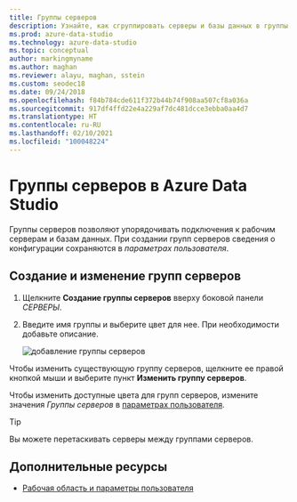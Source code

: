 ```yaml
---
title: Группы серверов
description: Узнайте, как сгруппировать серверы и базы данных в группы серверов и назначить группам цветовые коды. Вы можете перетаскивать серверы в соответствующие группы.
ms.prod: azure-data-studio
ms.technology: azure-data-studio
ms.topic: conceptual
author: markingmyname
ms.author: maghan
ms.reviewer: alayu, maghan, sstein
ms.custom: seodec18
ms.date: 09/24/2018
ms.openlocfilehash: f84b784cde611f372b44b74f908aa507cf8a036a
ms.sourcegitcommit: 917df4ffd22e4a229af7dc481dcce3ebba0aa4d7
ms.translationtype: HT
ms.contentlocale: ru-RU
ms.lasthandoff: 02/10/2021
ms.locfileid: "100048224"
---
```

# <a name="server-groups-in-azure-data-studio"></a>Группы серверов в Azure Data Studio

Группы серверов позволяют упорядочивать подключения к рабочим серверам и базам данных. При создании групп серверов сведения о конфигурации сохраняются в *параметрах пользователя*.

## <a name="create-and-edit-server-groups"></a>Создание и изменение групп серверов

1. Щелкните **Создание группы серверов** вверху боковой панели *СЕРВЕРЫ*.
2. Введите имя группы и выберите цвет для нее. При необходимости добавьте описание.

   ![добавление группы серверов](./media/server-groups/add-server-group.png)

Чтобы изменить существующую группу серверов, щелкните ее правой кнопкой мыши и выберите пункт **Изменить группу серверов**.

Чтобы изменить доступные цвета для групп серверов, измените значения *Группы серверов* в [параметрах пользователя](settings.md).

> [!TIP]
> Вы можете перетаскивать серверы между группами серверов.



## <a name="additional-resources"></a>Дополнительные ресурсы
- [Рабочая область и параметры пользователя](settings.md)
